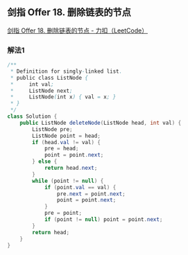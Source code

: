 ## 剑指 Offer 18. 删除链表的节点

[剑指 Offer 18. 删除链表的节点 - 力扣（LeetCode）](https://leetcode.cn/problems/shan-chu-lian-biao-de-jie-dian-lcof/?favorite=xb9nqhhg)



### 解法1

```java
/**
 * Definition for singly-linked list.
 * public class ListNode {
 *     int val;
 *     ListNode next;
 *     ListNode(int x) { val = x; }
 * }
 */
class Solution {
    public ListNode deleteNode(ListNode head, int val) {
        ListNode pre;
        ListNode point = head;
        if (head.val != val) {
            pre = head;
            point = point.next;
        } else {
            return head.next;
        }
        while (point != null) {
            if (point.val == val) {
                pre.next = point.next;
                point = point.next;
            }
            pre = point;
            if (point != null) point = point.next;
        }
        return head;
    }
}
```

